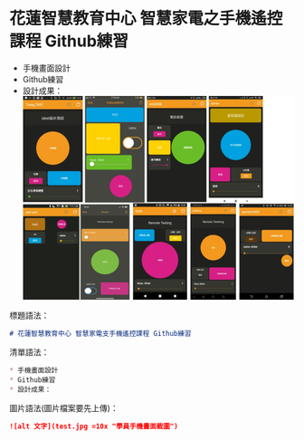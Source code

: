 # 花蓮智慧教育中心 智慧家電之手機遙控課程 Github練習
* 手機畫面設計
* Github練習
* 設計成果：
![alt 文字](test.jpg "學員手機畫面截圖")

標題語法：
```markdown
# 花蓮智慧教育中心 智慧家電支手機遙控課程 Github練習
```

清單語法：
```markdown
* 手機畫面設計
* Github練習
* 設計成果：
```

圖片語法(圖片檔案要先上傳)：
```markdown
![alt 文字](test.jpg =10x "學員手機畫面截圖")
```

